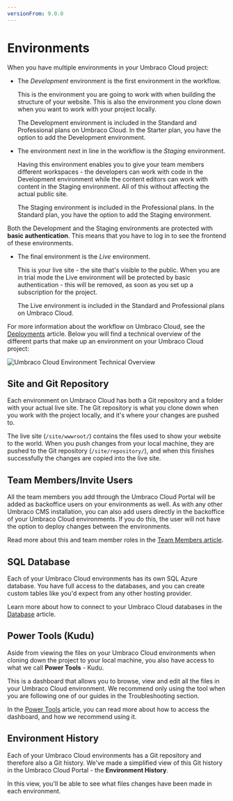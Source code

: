 ```yaml
---
versionFrom: 9.0.0
---
```


# Environments

When you have multiple environments in your Umbraco Cloud project:

- The *Development* environment is the first environment in the workflow.

    This is the environment you are going to work with when building the structure of your website. This is also the environment you clone down when you want to work with your project locally.

    The Development environment is included in the Standard and Professional plans on Umbraco Cloud. In the Starter plan, you have the option to add the Development environment.

- The environment next in line in the workflow is the *Staging* environment.

    Having this environment enables you to give your team members different workspaces - the developers can work with code in the Development environment while the content editors can work with content in the Staging environment. All of this without affecting the actual public site.

    The Staging environment is included in the Professional plans. In the Standard plan, you have the option to add the Staging environment.

Both the Development and the Staging environments are protected with **basic authentication**. This means that you have to log in to see the frontend of these environments.

- The final environment is the *Live* environment.

    This is your live site - the site that's visible to the public. When you are in trial mode the Live environment will be protected by basic authentication - this will be removed, as soon as you set up a subscription for the project.

    The Live environment is included in the Standard and Professional plans on Umbraco Cloud.

For more information about the workflow on Umbraco Cloud, see the [Deployments](../../Deployment) article. Below you will find a technical overview of the different parts that make up an environment on your Umbraco Cloud project:

![Umbraco Cloud Environment Technical Overview](images/environment-tech-overview.png)

## Site and Git Repository

Each environment on Umbraco Cloud has both a Git repository and a folder with your actual live site. The Git repository is what you clone down when you work with the project locally, and it's where your changes are pushed to.

The live site (`/site/wwwroot/`) contains the files used to show your website to the world. When you push changes from your local machine, they are pushed to the Git repository (`/site/repository/`), and when this finishes successfully the changes are copied into the live site.

## Team Members/Invite Users

All the team members you add through the Umbraco Cloud Portal will be added as backoffice users on your environments as well. As with any other Umbraco CMS installation, you can also add users directly in the backoffice of your Umbraco Cloud environments. If you do this, the user will not have the option to deploy changes between the environments.

Read more about this and team member roles in the [Team Members article](../../Set-up/Team-members).

## SQL Database

Each of your Umbraco Cloud environments has its own SQL Azure database. You have full access to the databases, and you can create custom tables like you'd expect from any other hosting provider.

Learn more about how to connect to your Umbraco Cloud databases in the [Database](../../Databases) article.

## Power Tools (Kudu)

Aside from viewing the files on your Umbraco Cloud environments when cloning down the project to your local machine, you also have access to what we call **Power Tools** - Kudu.

This is a dashboard that allows you to browse, view and edit all the files in your Umbraco Cloud environment. We recommend only using the tool when you are following one of our guides in the Troubleshooting section.

In the [Power Tools](../../Set-up/Power-tools) article, you can read more about how to access the dashboard, and how we recommend using it.

## Environment History

Each of your Umbraco Cloud environments has a Git repository and therefore also a Git history. We've made a simplified view of this Git history in the Umbraco Cloud Portal - the **Environment History**.

In this view, you'll be able to see what files changes have been made in each environment.
